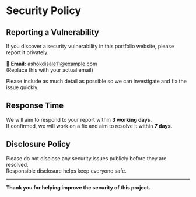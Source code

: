 # Security Policy

## Reporting a Vulnerability

If you discover a security vulnerability in this portfolio website, please report it privately.

📧 **Email:** ashokdisale11@example.com  
(Replace this with your actual email)

Please include as much detail as possible so we can investigate and fix the issue quickly.

## Response Time

We will aim to respond to your report within **3 working days**.  
If confirmed, we will work on a fix and aim to resolve it within **7 days**.

## Disclosure Policy

Please do not disclose any security issues publicly before they are resolved.  
Responsible disclosure helps keep everyone safe.

---

**Thank you for helping improve the security of this project.**
